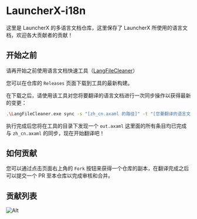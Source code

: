 # LauncherX-i18n

这里是 LauncherX 的多语言文档仓库，这里保存了 LauncherX 所使用的语言文档，欢迎各大贡献者的贡献！

## 开始之前

请再开始之前使用语言文档快速工具（[LangFileCleaner](https://github.com/Corona-Studio/LangFileCleaner)）

您可以在仓库的 `Releases` 页面下载到工具的最新构建。

在下载之后，请使用该工具对您将要翻译的语言文档进行一次同步操作以获得最新的变更：

```bash
.\LangFileCleaner.exe sync -s "[zh_cn.axaml 的路径]" -t "[您要翻译的语言文档的路径]" -o "out.axaml"
```

执行完成后您将在工具的目录下发现一个 `out.axaml` 这里面的所有条目均已完成与 `zh_cn.axaml` 的同步，现在开始翻译吧！

## 如何贡献

您可以通过点击页面右上角的 `Fork` 按钮来获得一个仓库的副本，在翻译完成之后可以提交一个 PR 至本仓库以完成审核和合并。

## 贡献列表

![Alt](https://repobeats.axiom.co/api/embed/70122cda29c3978ce1dfb34c45f389f3ba44b315.svg "Repobeats analytics image")
